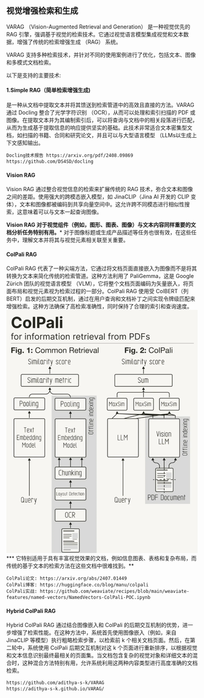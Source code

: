 ##  视觉增强检索和生成

VARAG （Vision-Augmented Retrieval and Generation） 是一种视觉优先的 RAG 引擎，强调基于视觉的检索技术。它通过视觉语言模型集成视觉和文本数据，增强了传统的检索增强生成 （RAG） 系统。


VARAG 支持多种检索技术，并针对不同的使用案例进行了优化，包括文本、图像和多模式文档检索。

以下是支持的主要技术:

#### 1.Simple RAG（简单检索增强生成)

是一种从文档中提取文本并将其馈送到检索管道中的高效且直接的方法。VARAG 通过 Docling 整合了光学字符识别 （OCR），从而可以处理和索引扫描的 PDF 或图像。在提取文本并为其编制索引后，可以将查询与文档中的相关段落进行匹配，从而为生成基于提取信息的响应提供坚实的基础。此技术非常适合文本密集型文档，如扫描的书籍、合同和研究论文，并且可以与大型语言模型 （LLMs以生成上下文感知输出。

```
Docling技术报告 https://arxiv.org/pdf/2408.09869
https://github.com/DS4SD/docling
```

#### Vision RAG

Vision RAG 通过整合视觉信息的检索来扩展传统的 RAG 技术，弥合文本和图像之间的差距。使用强大的跨模态嵌入模型，如 JinaCLIP（Jina AI 开发的 CLIP 变体），文本和图像都被编码到共享向量空间中。这允许跨不同模态进行相似性搜索，这意味着可以与文本一起查询图像。

**Vision RAG 对于视觉组件（例如，图形、图表、图像）与文本内容同样重要的文档分析任务特别有用。***
对于图像标题或生成产品描述等任务也很有效，在这些任务中，理解文本并将其与视觉元素相关联至关重要。

#### ColPali RAG 

ColPali RAG 代表了一种尖端方法，它通过将文档页面直接嵌入为图像而不是将其转换为文本来简化传统的检索管道。这种方法利用了 PaliGemma，这是 Google Zürich 团队的视觉语言模型 （VLM），它将整个文档页面编码为矢量嵌入，将页面布局和视觉元素视为检索过程的一部分。ColPali RAG 使用受 ColBERT（列 BERT）启发的后期交互机制，通过在用户查询和文档补丁之间实现令牌级匹配来增强检索。这种方法确保了高检索准确性，同时保持了合理的索引和查询速度。
![](./VARAG-支持4种多模态RAG技术的引擎/colpali.png)
*** 它特别适用于具有丰富视觉效果的文档，例如信息图表、表格和复杂布局，而传统的基于文本的检索方法在这些文档中很难找到。**

```
ColPali论文: https://arxiv.org/abs/2407.01449
ColPali博客: https://huggingface.co/blog/manu/colpali
ColPali实战: https://github.com/weaviate/recipes/blob/main/weaviate-features/named-vectors/NamedVectors-ColPali-POC.ipynb
```


#### Hybrid ColPali RAG

Hybrid ColPali RAG 通过结合图像嵌入和 ColPali 的后期交互机制的优势，进一步增强了检索性能。在这种方法中，系统首先使用图像嵌入（例如，来自 JinaCLIP 等模型）执行粗略检索步骤，以检索前 k 个相关文档页面。然后，在第二轮中，系统使用 ColPali 后期交互机制对这 k 个页面进行重新排序，以根据视觉和文本信息识别最终最相关的页面集。当文档包含复杂的视觉对象和详细文本的混合时，这种混合方法特别有用，允许系统利用这两种内容类型进行高度准确的文档检索。

```
https://github.com/adithya-s-k/VARAG
https://adithya-s-k.github.io/VARAG/
```